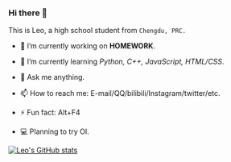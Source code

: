 ### Hi there 👋

This is Leo, a high school student from `Chengdu, PRC.`

- 🔭 I’m currently working on **HOMEWORK**.
- 🌱 I’m currently learning *Python, C++, JavaScript, HTML/CSS*.
- 💬 Ask me anything.
- 📫 How to reach me: E-mail/QQ/bilibili/Instagram/twitter/etc.
- ⚡ Fun fact: <kb>Alt</kb>+<kb>F4</kb>

- :computer: Planning to try OI.

[![Leo's GitHub stats](https://github-readme-stats.vercel.app/api?username=leostudiooo&theme=dark)](https://github.com/anuraghazra/github-readme-stats)
